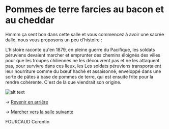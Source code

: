 # **Pommes de terre farcies au bacon et au cheddar**

Hmmm ça sent bon dans cette salle et vous commencez à avoir une sacrée dalle, nous vous proposons un peu d'histoire : 

L'histoire raconte qu'en 1879, en pleine guerre du Pacifique, les soldats péruviens devaient marcher et emprunter des chemins éloignés des villes pour que les troupes chiliennes ne les découvrent pas et ne les attaquent pas, pour survivre dans ces lieux, les Les soldats péruviens transportaient leur nourriture comme du bœuf haché et assaisonné, enveloppé dans une sorte de pâtes à base de pommes de terre, qui est ensuite frite pour la rendre cohérente. C'est de là que viendrait son origine.

![alt text](/images/Plat10.png)

-> [Revenir en arrière](https://github.com/cfourcaud/TP2_GRP3_Labyrinthe/blob/main/Salle11.md)

-> [Marcher vers la salle suivante](https://github.com/cfourcaud/TP2_GRP3_Labyrinthe/blob/main/Salle9.md)

FOURCAUD Corentin
